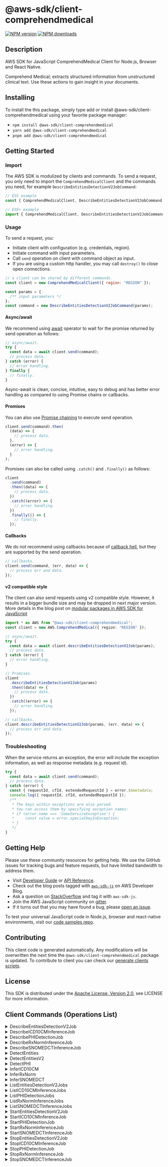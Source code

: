 <!-- generated file, do not edit directly -->

# @aws-sdk/client-comprehendmedical

[![NPM version](https://img.shields.io/npm/v/@aws-sdk/client-comprehendmedical/latest.svg)](https://www.npmjs.com/package/@aws-sdk/client-comprehendmedical)
[![NPM downloads](https://img.shields.io/npm/dm/@aws-sdk/client-comprehendmedical.svg)](https://www.npmjs.com/package/@aws-sdk/client-comprehendmedical)

## Description

AWS SDK for JavaScript ComprehendMedical Client for Node.js, Browser and React Native.

<p> Comprehend Medical; extracts structured information from unstructured clinical text. Use these actions
to gain insight in your documents. </p>

## Installing

To install the this package, simply type add or install @aws-sdk/client-comprehendmedical
using your favorite package manager:

- `npm install @aws-sdk/client-comprehendmedical`
- `yarn add @aws-sdk/client-comprehendmedical`
- `pnpm add @aws-sdk/client-comprehendmedical`

## Getting Started

### Import

The AWS SDK is modulized by clients and commands.
To send a request, you only need to import the `ComprehendMedicalClient` and
the commands you need, for example `DescribeEntitiesDetectionV2JobCommand`:

```js
// ES5 example
const { ComprehendMedicalClient, DescribeEntitiesDetectionV2JobCommand } = require("@aws-sdk/client-comprehendmedical");
```

```ts
// ES6+ example
import { ComprehendMedicalClient, DescribeEntitiesDetectionV2JobCommand } from "@aws-sdk/client-comprehendmedical";
```

### Usage

To send a request, you:

- Initiate client with configuration (e.g. credentials, region).
- Initiate command with input parameters.
- Call `send` operation on client with command object as input.
- If you are using a custom http handler, you may call `destroy()` to close open connections.

```js
// a client can be shared by different commands.
const client = new ComprehendMedicalClient({ region: "REGION" });

const params = {
  /** input parameters */
};
const command = new DescribeEntitiesDetectionV2JobCommand(params);
```

#### Async/await

We recommend using [await](https://developer.mozilla.org/en-US/docs/Web/JavaScript/Reference/Operators/await)
operator to wait for the promise returned by send operation as follows:

```js
// async/await.
try {
  const data = await client.send(command);
  // process data.
} catch (error) {
  // error handling.
} finally {
  // finally.
}
```

Async-await is clean, concise, intuitive, easy to debug and has better error handling
as compared to using Promise chains or callbacks.

#### Promises

You can also use [Promise chaining](https://developer.mozilla.org/en-US/docs/Web/JavaScript/Guide/Using_promises#chaining)
to execute send operation.

```js
client.send(command).then(
  (data) => {
    // process data.
  },
  (error) => {
    // error handling.
  }
);
```

Promises can also be called using `.catch()` and `.finally()` as follows:

```js
client
  .send(command)
  .then((data) => {
    // process data.
  })
  .catch((error) => {
    // error handling.
  })
  .finally(() => {
    // finally.
  });
```

#### Callbacks

We do not recommend using callbacks because of [callback hell](http://callbackhell.com/),
but they are supported by the send operation.

```js
// callbacks.
client.send(command, (err, data) => {
  // process err and data.
});
```

#### v2 compatible style

The client can also send requests using v2 compatible style.
However, it results in a bigger bundle size and may be dropped in next major version. More details in the blog post
on [modular packages in AWS SDK for JavaScript](https://aws.amazon.com/blogs/developer/modular-packages-in-aws-sdk-for-javascript/)

```ts
import * as AWS from "@aws-sdk/client-comprehendmedical";
const client = new AWS.ComprehendMedical({ region: "REGION" });

// async/await.
try {
  const data = await client.describeEntitiesDetectionV2Job(params);
  // process data.
} catch (error) {
  // error handling.
}

// Promises.
client
  .describeEntitiesDetectionV2Job(params)
  .then((data) => {
    // process data.
  })
  .catch((error) => {
    // error handling.
  });

// callbacks.
client.describeEntitiesDetectionV2Job(params, (err, data) => {
  // process err and data.
});
```

### Troubleshooting

When the service returns an exception, the error will include the exception information,
as well as response metadata (e.g. request id).

```js
try {
  const data = await client.send(command);
  // process data.
} catch (error) {
  const { requestId, cfId, extendedRequestId } = error.$$metadata;
  console.log({ requestId, cfId, extendedRequestId });
  /**
   * The keys within exceptions are also parsed.
   * You can access them by specifying exception names:
   * if (error.name === 'SomeServiceException') {
   *     const value = error.specialKeyInException;
   * }
   */
}
```

## Getting Help

Please use these community resources for getting help.
We use the GitHub issues for tracking bugs and feature requests, but have limited bandwidth to address them.

- Visit [Developer Guide](https://docs.aws.amazon.com/sdk-for-javascript/v3/developer-guide/welcome.html)
  or [API Reference](https://docs.aws.amazon.com/AWSJavaScriptSDK/v3/latest/index.html).
- Check out the blog posts tagged with [`aws-sdk-js`](https://aws.amazon.com/blogs/developer/tag/aws-sdk-js/)
  on AWS Developer Blog.
- Ask a question on [StackOverflow](https://stackoverflow.com/questions/tagged/aws-sdk-js) and tag it with `aws-sdk-js`.
- Join the AWS JavaScript community on [gitter](https://gitter.im/aws/aws-sdk-js-v3).
- If it turns out that you may have found a bug, please [open an issue](https://github.com/aws/aws-sdk-js-v3/issues/new/choose).

To test your universal JavaScript code in Node.js, browser and react-native environments,
visit our [code samples repo](https://github.com/aws-samples/aws-sdk-js-tests).

## Contributing

This client code is generated automatically. Any modifications will be overwritten the next time the `@aws-sdk/client-comprehendmedical` package is updated.
To contribute to client you can check our [generate clients scripts](https://github.com/aws/aws-sdk-js-v3/tree/main/scripts/generate-clients).

## License

This SDK is distributed under the
[Apache License, Version 2.0](http://www.apache.org/licenses/LICENSE-2.0),
see LICENSE for more information.

## Client Commands (Operations List)

<details>
<summary>
DescribeEntitiesDetectionV2Job
</summary>

[Command API Reference](https://docs.aws.amazon.com/AWSJavaScriptSDK/v3/latest/clients/client-comprehendmedical/classes/describeentitiesdetectionv2jobcommand.html) / [Input](https://docs.aws.amazon.com/AWSJavaScriptSDK/v3/latest/clients/client-comprehendmedical/interfaces/describeentitiesdetectionv2jobcommandinput.html) / [Output](https://docs.aws.amazon.com/AWSJavaScriptSDK/v3/latest/clients/client-comprehendmedical/interfaces/describeentitiesdetectionv2jobcommandoutput.html)

</details>
<details>
<summary>
DescribeICD10CMInferenceJob
</summary>

[Command API Reference](https://docs.aws.amazon.com/AWSJavaScriptSDK/v3/latest/clients/client-comprehendmedical/classes/describeicd10cminferencejobcommand.html) / [Input](https://docs.aws.amazon.com/AWSJavaScriptSDK/v3/latest/clients/client-comprehendmedical/interfaces/describeicd10cminferencejobcommandinput.html) / [Output](https://docs.aws.amazon.com/AWSJavaScriptSDK/v3/latest/clients/client-comprehendmedical/interfaces/describeicd10cminferencejobcommandoutput.html)

</details>
<details>
<summary>
DescribePHIDetectionJob
</summary>

[Command API Reference](https://docs.aws.amazon.com/AWSJavaScriptSDK/v3/latest/clients/client-comprehendmedical/classes/describephidetectionjobcommand.html) / [Input](https://docs.aws.amazon.com/AWSJavaScriptSDK/v3/latest/clients/client-comprehendmedical/interfaces/describephidetectionjobcommandinput.html) / [Output](https://docs.aws.amazon.com/AWSJavaScriptSDK/v3/latest/clients/client-comprehendmedical/interfaces/describephidetectionjobcommandoutput.html)

</details>
<details>
<summary>
DescribeRxNormInferenceJob
</summary>

[Command API Reference](https://docs.aws.amazon.com/AWSJavaScriptSDK/v3/latest/clients/client-comprehendmedical/classes/describerxnorminferencejobcommand.html) / [Input](https://docs.aws.amazon.com/AWSJavaScriptSDK/v3/latest/clients/client-comprehendmedical/interfaces/describerxnorminferencejobcommandinput.html) / [Output](https://docs.aws.amazon.com/AWSJavaScriptSDK/v3/latest/clients/client-comprehendmedical/interfaces/describerxnorminferencejobcommandoutput.html)

</details>
<details>
<summary>
DescribeSNOMEDCTInferenceJob
</summary>

[Command API Reference](https://docs.aws.amazon.com/AWSJavaScriptSDK/v3/latest/clients/client-comprehendmedical/classes/describesnomedctinferencejobcommand.html) / [Input](https://docs.aws.amazon.com/AWSJavaScriptSDK/v3/latest/clients/client-comprehendmedical/interfaces/describesnomedctinferencejobcommandinput.html) / [Output](https://docs.aws.amazon.com/AWSJavaScriptSDK/v3/latest/clients/client-comprehendmedical/interfaces/describesnomedctinferencejobcommandoutput.html)

</details>
<details>
<summary>
DetectEntities
</summary>

[Command API Reference](https://docs.aws.amazon.com/AWSJavaScriptSDK/v3/latest/clients/client-comprehendmedical/classes/detectentitiescommand.html) / [Input](https://docs.aws.amazon.com/AWSJavaScriptSDK/v3/latest/clients/client-comprehendmedical/interfaces/detectentitiescommandinput.html) / [Output](https://docs.aws.amazon.com/AWSJavaScriptSDK/v3/latest/clients/client-comprehendmedical/interfaces/detectentitiescommandoutput.html)

</details>
<details>
<summary>
DetectEntitiesV2
</summary>

[Command API Reference](https://docs.aws.amazon.com/AWSJavaScriptSDK/v3/latest/clients/client-comprehendmedical/classes/detectentitiesv2command.html) / [Input](https://docs.aws.amazon.com/AWSJavaScriptSDK/v3/latest/clients/client-comprehendmedical/interfaces/detectentitiesv2commandinput.html) / [Output](https://docs.aws.amazon.com/AWSJavaScriptSDK/v3/latest/clients/client-comprehendmedical/interfaces/detectentitiesv2commandoutput.html)

</details>
<details>
<summary>
DetectPHI
</summary>

[Command API Reference](https://docs.aws.amazon.com/AWSJavaScriptSDK/v3/latest/clients/client-comprehendmedical/classes/detectphicommand.html) / [Input](https://docs.aws.amazon.com/AWSJavaScriptSDK/v3/latest/clients/client-comprehendmedical/interfaces/detectphicommandinput.html) / [Output](https://docs.aws.amazon.com/AWSJavaScriptSDK/v3/latest/clients/client-comprehendmedical/interfaces/detectphicommandoutput.html)

</details>
<details>
<summary>
InferICD10CM
</summary>

[Command API Reference](https://docs.aws.amazon.com/AWSJavaScriptSDK/v3/latest/clients/client-comprehendmedical/classes/infericd10cmcommand.html) / [Input](https://docs.aws.amazon.com/AWSJavaScriptSDK/v3/latest/clients/client-comprehendmedical/interfaces/infericd10cmcommandinput.html) / [Output](https://docs.aws.amazon.com/AWSJavaScriptSDK/v3/latest/clients/client-comprehendmedical/interfaces/infericd10cmcommandoutput.html)

</details>
<details>
<summary>
InferRxNorm
</summary>

[Command API Reference](https://docs.aws.amazon.com/AWSJavaScriptSDK/v3/latest/clients/client-comprehendmedical/classes/inferrxnormcommand.html) / [Input](https://docs.aws.amazon.com/AWSJavaScriptSDK/v3/latest/clients/client-comprehendmedical/interfaces/inferrxnormcommandinput.html) / [Output](https://docs.aws.amazon.com/AWSJavaScriptSDK/v3/latest/clients/client-comprehendmedical/interfaces/inferrxnormcommandoutput.html)

</details>
<details>
<summary>
InferSNOMEDCT
</summary>

[Command API Reference](https://docs.aws.amazon.com/AWSJavaScriptSDK/v3/latest/clients/client-comprehendmedical/classes/infersnomedctcommand.html) / [Input](https://docs.aws.amazon.com/AWSJavaScriptSDK/v3/latest/clients/client-comprehendmedical/interfaces/infersnomedctcommandinput.html) / [Output](https://docs.aws.amazon.com/AWSJavaScriptSDK/v3/latest/clients/client-comprehendmedical/interfaces/infersnomedctcommandoutput.html)

</details>
<details>
<summary>
ListEntitiesDetectionV2Jobs
</summary>

[Command API Reference](https://docs.aws.amazon.com/AWSJavaScriptSDK/v3/latest/clients/client-comprehendmedical/classes/listentitiesdetectionv2jobscommand.html) / [Input](https://docs.aws.amazon.com/AWSJavaScriptSDK/v3/latest/clients/client-comprehendmedical/interfaces/listentitiesdetectionv2jobscommandinput.html) / [Output](https://docs.aws.amazon.com/AWSJavaScriptSDK/v3/latest/clients/client-comprehendmedical/interfaces/listentitiesdetectionv2jobscommandoutput.html)

</details>
<details>
<summary>
ListICD10CMInferenceJobs
</summary>

[Command API Reference](https://docs.aws.amazon.com/AWSJavaScriptSDK/v3/latest/clients/client-comprehendmedical/classes/listicd10cminferencejobscommand.html) / [Input](https://docs.aws.amazon.com/AWSJavaScriptSDK/v3/latest/clients/client-comprehendmedical/interfaces/listicd10cminferencejobscommandinput.html) / [Output](https://docs.aws.amazon.com/AWSJavaScriptSDK/v3/latest/clients/client-comprehendmedical/interfaces/listicd10cminferencejobscommandoutput.html)

</details>
<details>
<summary>
ListPHIDetectionJobs
</summary>

[Command API Reference](https://docs.aws.amazon.com/AWSJavaScriptSDK/v3/latest/clients/client-comprehendmedical/classes/listphidetectionjobscommand.html) / [Input](https://docs.aws.amazon.com/AWSJavaScriptSDK/v3/latest/clients/client-comprehendmedical/interfaces/listphidetectionjobscommandinput.html) / [Output](https://docs.aws.amazon.com/AWSJavaScriptSDK/v3/latest/clients/client-comprehendmedical/interfaces/listphidetectionjobscommandoutput.html)

</details>
<details>
<summary>
ListRxNormInferenceJobs
</summary>

[Command API Reference](https://docs.aws.amazon.com/AWSJavaScriptSDK/v3/latest/clients/client-comprehendmedical/classes/listrxnorminferencejobscommand.html) / [Input](https://docs.aws.amazon.com/AWSJavaScriptSDK/v3/latest/clients/client-comprehendmedical/interfaces/listrxnorminferencejobscommandinput.html) / [Output](https://docs.aws.amazon.com/AWSJavaScriptSDK/v3/latest/clients/client-comprehendmedical/interfaces/listrxnorminferencejobscommandoutput.html)

</details>
<details>
<summary>
ListSNOMEDCTInferenceJobs
</summary>

[Command API Reference](https://docs.aws.amazon.com/AWSJavaScriptSDK/v3/latest/clients/client-comprehendmedical/classes/listsnomedctinferencejobscommand.html) / [Input](https://docs.aws.amazon.com/AWSJavaScriptSDK/v3/latest/clients/client-comprehendmedical/interfaces/listsnomedctinferencejobscommandinput.html) / [Output](https://docs.aws.amazon.com/AWSJavaScriptSDK/v3/latest/clients/client-comprehendmedical/interfaces/listsnomedctinferencejobscommandoutput.html)

</details>
<details>
<summary>
StartEntitiesDetectionV2Job
</summary>

[Command API Reference](https://docs.aws.amazon.com/AWSJavaScriptSDK/v3/latest/clients/client-comprehendmedical/classes/startentitiesdetectionv2jobcommand.html) / [Input](https://docs.aws.amazon.com/AWSJavaScriptSDK/v3/latest/clients/client-comprehendmedical/interfaces/startentitiesdetectionv2jobcommandinput.html) / [Output](https://docs.aws.amazon.com/AWSJavaScriptSDK/v3/latest/clients/client-comprehendmedical/interfaces/startentitiesdetectionv2jobcommandoutput.html)

</details>
<details>
<summary>
StartICD10CMInferenceJob
</summary>

[Command API Reference](https://docs.aws.amazon.com/AWSJavaScriptSDK/v3/latest/clients/client-comprehendmedical/classes/starticd10cminferencejobcommand.html) / [Input](https://docs.aws.amazon.com/AWSJavaScriptSDK/v3/latest/clients/client-comprehendmedical/interfaces/starticd10cminferencejobcommandinput.html) / [Output](https://docs.aws.amazon.com/AWSJavaScriptSDK/v3/latest/clients/client-comprehendmedical/interfaces/starticd10cminferencejobcommandoutput.html)

</details>
<details>
<summary>
StartPHIDetectionJob
</summary>

[Command API Reference](https://docs.aws.amazon.com/AWSJavaScriptSDK/v3/latest/clients/client-comprehendmedical/classes/startphidetectionjobcommand.html) / [Input](https://docs.aws.amazon.com/AWSJavaScriptSDK/v3/latest/clients/client-comprehendmedical/interfaces/startphidetectionjobcommandinput.html) / [Output](https://docs.aws.amazon.com/AWSJavaScriptSDK/v3/latest/clients/client-comprehendmedical/interfaces/startphidetectionjobcommandoutput.html)

</details>
<details>
<summary>
StartRxNormInferenceJob
</summary>

[Command API Reference](https://docs.aws.amazon.com/AWSJavaScriptSDK/v3/latest/clients/client-comprehendmedical/classes/startrxnorminferencejobcommand.html) / [Input](https://docs.aws.amazon.com/AWSJavaScriptSDK/v3/latest/clients/client-comprehendmedical/interfaces/startrxnorminferencejobcommandinput.html) / [Output](https://docs.aws.amazon.com/AWSJavaScriptSDK/v3/latest/clients/client-comprehendmedical/interfaces/startrxnorminferencejobcommandoutput.html)

</details>
<details>
<summary>
StartSNOMEDCTInferenceJob
</summary>

[Command API Reference](https://docs.aws.amazon.com/AWSJavaScriptSDK/v3/latest/clients/client-comprehendmedical/classes/startsnomedctinferencejobcommand.html) / [Input](https://docs.aws.amazon.com/AWSJavaScriptSDK/v3/latest/clients/client-comprehendmedical/interfaces/startsnomedctinferencejobcommandinput.html) / [Output](https://docs.aws.amazon.com/AWSJavaScriptSDK/v3/latest/clients/client-comprehendmedical/interfaces/startsnomedctinferencejobcommandoutput.html)

</details>
<details>
<summary>
StopEntitiesDetectionV2Job
</summary>

[Command API Reference](https://docs.aws.amazon.com/AWSJavaScriptSDK/v3/latest/clients/client-comprehendmedical/classes/stopentitiesdetectionv2jobcommand.html) / [Input](https://docs.aws.amazon.com/AWSJavaScriptSDK/v3/latest/clients/client-comprehendmedical/interfaces/stopentitiesdetectionv2jobcommandinput.html) / [Output](https://docs.aws.amazon.com/AWSJavaScriptSDK/v3/latest/clients/client-comprehendmedical/interfaces/stopentitiesdetectionv2jobcommandoutput.html)

</details>
<details>
<summary>
StopICD10CMInferenceJob
</summary>

[Command API Reference](https://docs.aws.amazon.com/AWSJavaScriptSDK/v3/latest/clients/client-comprehendmedical/classes/stopicd10cminferencejobcommand.html) / [Input](https://docs.aws.amazon.com/AWSJavaScriptSDK/v3/latest/clients/client-comprehendmedical/interfaces/stopicd10cminferencejobcommandinput.html) / [Output](https://docs.aws.amazon.com/AWSJavaScriptSDK/v3/latest/clients/client-comprehendmedical/interfaces/stopicd10cminferencejobcommandoutput.html)

</details>
<details>
<summary>
StopPHIDetectionJob
</summary>

[Command API Reference](https://docs.aws.amazon.com/AWSJavaScriptSDK/v3/latest/clients/client-comprehendmedical/classes/stopphidetectionjobcommand.html) / [Input](https://docs.aws.amazon.com/AWSJavaScriptSDK/v3/latest/clients/client-comprehendmedical/interfaces/stopphidetectionjobcommandinput.html) / [Output](https://docs.aws.amazon.com/AWSJavaScriptSDK/v3/latest/clients/client-comprehendmedical/interfaces/stopphidetectionjobcommandoutput.html)

</details>
<details>
<summary>
StopRxNormInferenceJob
</summary>

[Command API Reference](https://docs.aws.amazon.com/AWSJavaScriptSDK/v3/latest/clients/client-comprehendmedical/classes/stoprxnorminferencejobcommand.html) / [Input](https://docs.aws.amazon.com/AWSJavaScriptSDK/v3/latest/clients/client-comprehendmedical/interfaces/stoprxnorminferencejobcommandinput.html) / [Output](https://docs.aws.amazon.com/AWSJavaScriptSDK/v3/latest/clients/client-comprehendmedical/interfaces/stoprxnorminferencejobcommandoutput.html)

</details>
<details>
<summary>
StopSNOMEDCTInferenceJob
</summary>

[Command API Reference](https://docs.aws.amazon.com/AWSJavaScriptSDK/v3/latest/clients/client-comprehendmedical/classes/stopsnomedctinferencejobcommand.html) / [Input](https://docs.aws.amazon.com/AWSJavaScriptSDK/v3/latest/clients/client-comprehendmedical/interfaces/stopsnomedctinferencejobcommandinput.html) / [Output](https://docs.aws.amazon.com/AWSJavaScriptSDK/v3/latest/clients/client-comprehendmedical/interfaces/stopsnomedctinferencejobcommandoutput.html)

</details>
